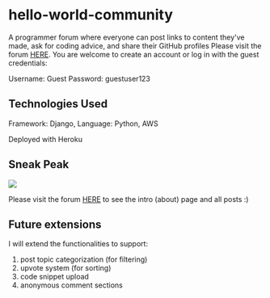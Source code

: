 # hello-world-community
A programmer forum where everyone can post links to content they've made, ask for coding advice, and share their GitHub profiles
Please visit the forum [HERE](https://hello-world-community.herokuapp.com). You are welcome to create an account or log in with the guest credentials:

Username: Guest
Password: guestuser123

## Technologies Used
Framework: Django, Language: Python, AWS

Deployed with Heroku

## Sneak Peak
![](https://i.ibb.co/VDpjwth/Screen-Shot-2020-05-27-at-8-27-46-PM.png)

Please visit the forum [HERE](https://hello-world-community.herokuapp.com) to see the intro (about) page and all posts :)

## Future extensions
I will extend the functionalities to support:
1. post topic categorization (for filtering)
2. upvote system (for sorting)
3. code snippet upload 
4. anonymous comment sections
